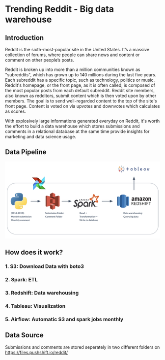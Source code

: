 # Trending Reddit - Big data warehouse 
## Introduction
Reddit is the sixth-most-popular site in the United States. It’s a massive collection of forums, where people can share news and content or comment on other people’s posts. 

Reddit is broken up into more than a million communities known as "subreddits", which has grown up to 140 millions during the last five years. Each subreddit has a specific topic, such as technology, politics or music. Reddit's homepage, or the front page, as it is often called, is composed of the most popular posts from each default subreddit. Reddit site members, also known as redditors, submit content which is then voted upon by other members. The goal is to send well-regarded content to the top of the site's front page. Content is voted on via upvotes and downvotes which calculates as scores.

With explosively large informations generated everyday on Reddit, it's worth the effort to build a data warehouse which stores submissions and comments in a relational database at the same time provide insights for marketing and data science usage.

## Data Pipeline
![Image description](data_pipeline.png)

## How does it work?
### 1. S3: Download Data with boto3
### 2. Spark: ETL
### 3. Redshift: Data warehousing
### 4. Tableau: Visualization
### 5. Airflow: Automatic S3 and spark jobs monthly

## Data Source
Submissions and comments are stored seperately in two different folders on https://files.pushshift.io/reddit/




